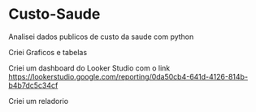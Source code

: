 # Custo-Saude

Analisei dados publicos de custo da saude com python

Criei Graficos e tabelas

Criei um dashboard do Looker Studio com o link https://lookerstudio.google.com/reporting/0da50cb4-641d-4126-814b-b4b7dc5c34cf

Criei um reladorio

